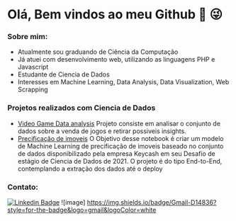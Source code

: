 # Olá, Bem vindos ao meu Github 👋 :stuck_out_tongue_winking_eye:

### Sobre mim:
  - Atualmente sou graduando de Ciência da Computação
  - Já atuei com desenvolvimento  web, utilizando as linguagens PHP e Javascript
  - Estudante de Ciencia de Dados
  - Interesses em Machine Learning, Data Analysis, Data Visualization, Web Scrapping
  
### Projetos realizados com Ciencia de Dados
  - [Video Game Data analysis](https://github.com/gabrielcruvinel/data_science/tree/main/video_game_sales) Projeto consiste em analisar o conjunto de dados sobre a venda de jogos e retirar possiveis insights.
  - [Precificação de imoveis](https://github.com/gabrielcruvinel/data_science/tree/main/precificacao_imovel) O Objetivo desse notebook é criar um modelo de Machine Learning de precificação de imoveis baseado no conjunto de dados disponibilizado pela empresa Keycash em seu Desafio de estágio de Ciencia de Dados de 2021. O projeto é do tipo End-to-End, contemplando a extração dos dados até o deploy
  
  
 ### Contato:

[![Linkedin Badge](https://img.shields.io/badge/-LinkedIn-blue?style=flat-square&logo=Linkedin&logoColor=white&link=https://www.linkedin.com/in/gabriel-cruvinel-2104b5177/)](https://www.linkedin.com/in/gabriel-cruvinel-2104b5177/)
![image]	https://img.shields.io/badge/Gmail-D14836?style=for-the-badge&logo=gmail&logoColor=white

